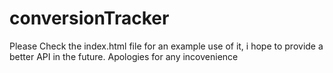 # conversionTracker

Please Check the index.html file for an example use of it,
 i hope to provide a better API in the future. Apologies for any incovenience